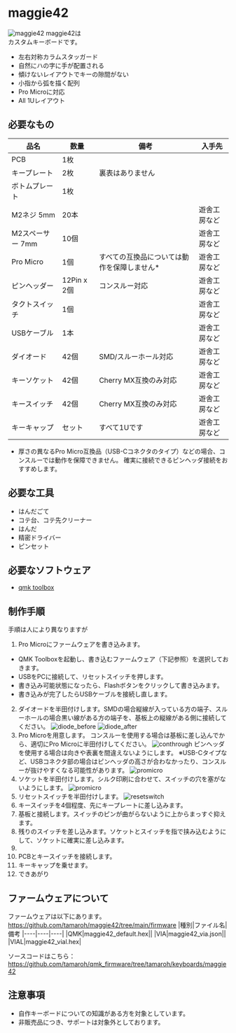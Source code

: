 # maggie42
![maggie42](./image/IMG_0089.jpg)
maggie42は  
カスタムキーボードです。
- 左右対称カラムスタッガード
- 自然にハの字に手が配置される
- 傾けないレイアウトでキーの隙間がない
- 小指から弧を描く配列
- Pro Microに対応
- All 1Uレイアウト

## 必要なもの
|品名|数量|備考|入手先|
|----|----|----|----|
|PCB|1枚|
|キープレート|2枚|裏表はありません|
|ボトムプレート|1枚|
|M2ネジ 5mm|20本||遊舎工房など
|M2スペーサー 7mm|10個||遊舎工房など
|Pro Micro|1個|すべての互換品については動作を保障しません*|遊舎工房など
|ピンヘッダー|12Pin x 2個|コンスルー対応|遊舎工房など
|タクトスイッチ|1個||遊舎工房など
|USBケーブル|1本||遊舎工房など
|ダイオード|42個|SMD/スルーホール対応|遊舎工房など
|キーソケット|42個|Cherry MX互換のみ対応|遊舎工房など
|キースイッチ|42個|Cherry MX互換のみ対応|遊舎工房など
|キーキャップ|セット|すべて1Uです|遊舎工房など

* 厚さの異なるPro Micro互換品（USB-Cコネクタのタイプ）などの場合、コンスルーでは動作を保障できません。
  確実に接続できるピンヘッダ接続をおすすめします。

## 必要な工具
- はんだごて
- コテ台、コテ先クリーナー
- はんだ
- 精密ドライバー
- ピンセット

## 必要なソフトウェア
- [qmk toolbox](https://github.com/qmk/qmk_toolbox/releases)

## 制作手順
手順は人により異なりますが
1. Pro Microにファームウェアを書き込みます。
  - QMK Toolboxを起動し、書き込むファームウェア（下記参照）を選択しておきます。
  - USBをPCに接続して、リセットスイッチを押します。
  - 書き込み可能状態になったら、Flashボタンをクリックして書き込みます。
  - 書き込みが完了したらUSBケーブルを接続し直します。
2. ダイオードを半田付けします。SMDの場合縦線が入っている方の端子、スルーホールの場合黒い線がある方の端子を、基板上の縦線がある側に接続してください。
   ![diode_before](./image/IMG_0091.jpg)
   ![diode_after](./image/IMG_0092.jpg)
3. Pro Microを用意します。
   コンスルーを使用する場合は基板に差し込んでから、適切にPro Microに半田付けしてください。
   ![conthrough](./image/IMG_0096.jpg)
   ピンヘッダを使用する場合は向きや表裏を間違えないようにします。
   ※USB-Cタイプなど、USBコネクタ部の場合はピンヘッダの高さが合わなかったり、コンスルーが抜けやすくなる可能性があります。
   ![promicro](./image/IMG_0095.jpg)
4. ソケットを半田付けします。シルク印刷に合わせて、スイッチの穴を塞がないようにします。
   ![promicro](./image/IMG_0093.jpg)
5. リセットスイッチを半田付けします。
   ![resetswitch](./image/IMG_0095_2.jpg)
6. キースイッチを4個程度、先にキープレートに差し込みます。
7. 基板と接続します。スイッチのピンが曲がらないように上からまっすぐ抑えます。
8. 残りのスイッチを差し込みます。ソケットとスイッチを指で挟み込むようにして、ソケットに確実に差し込みます。
9. 
10. PCBとキースイッチを接続します。
11. キーキャップを乗せます。
12. できあがり

## ファームウェアについて
ファームウェアは以下にあります。
https://github.com/tamaroh/maggie42/tree/main/firmware
|種別|ファイル名|備考
|----|----|----|
|QMK|maggie42_default.hex||
|VIA|maggie42_via.json||
|VIAL|maggie42_vial.hex|

ソースコードはこちら：https://github.com/tamaroh/qmk_firmware/tree/tamaroh/keyboards/maggie42
## 注意事項
- 自作キーボードについての知識がある方を対象としています。
- 非販売品につき、サポートは対象外としております。


